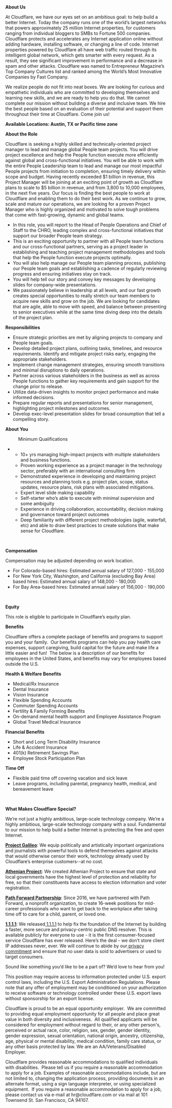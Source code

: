 <div class="content-intro">
	<div><strong>About Us</strong></div>
	<div>
		<p><span style="font-weight: 400;">At Cloudflare, we have our eyes set on an ambitious goal: to help build a better Internet. Today the company runs one of the world’s largest networks that powers approximately 25 million Internet properties, for customers ranging from individual bloggers to SMBs to Fortune 500 companies. Cloudflare protects and accelerates any Internet application online without adding hardware, installing software, or changing a line of code. Internet properties powered by Cloudflare all have web traffic routed through its intelligent global network, which gets smarter with every request. As a result, they see significant improvement in performance and a decrease in spam and other attacks. Cloudflare was named to Entrepreneur Magazine’s Top Company Cultures list and ranked among the World’s Most Innovative Companies by Fast Company.</span><span style="font-weight: 400;">&nbsp;</span></p>
		<p><span style="font-weight: 400;">We realize people do not fit into neat boxes. We are looking for curious and empathetic individuals who are committed to developing themselves and learning new skills, and we are ready to help you do that. We cannot complete our mission without building a diverse and inclusive team. We hire the best people based on an evaluation of their potential and support them throughout their time at Cloudflare. Come join us!&nbsp;</span></p>
	</div>
</div>
<p><strong>Available Locations: Austin, TX or Pacific time zone</strong></p>
<p><strong>About the Role</strong></p>
<p>Cloudflare is seeking a highly skilled and technically-oriented project manager to lead and manage global People team projects. You will drive project excellence and help the People function execute more efficiently against global and cross-functional initiatives. You will be able to work with the entire People Leadership team to lead and manage our most impactful People projects from initiation to completion, ensuring timely delivery within scope and budget. Having recently exceeded $1 billion in revenue, this Project Manager will be joining at an exciting point of growth as Cloudflare plans to scale to $5 billion in revenue, and from 3,800 to 10,000 employees, in the next five years. Our focus is finding the best people to work at Cloudflare and enabling them to do their best work. As we continue to grow, scale and mature our operations, we are looking for a proven Project Manager who is highly organized and motivated to solve tough problems that come with fast-growing, dynamic and global teams.&nbsp;</p>
<ul>
	<li>In this role, you will report to the Head of People Operations and Chief of Staff to the CHRO, leading complex and cross-functional initiatives that support our broader People team strategy.</li>
	<li>This is an exciting opportunity to partner with all People team functions and our cross-functional partners, serving as a project leader in establishing and teaching project management methodologies and tools that help the People function execute projects optimally.&nbsp;</li>
	<li>You will also help manage our People team planning process, publishing our People team goals and establishing a cadence of regularly reviewing progress and ensuring initiatives stay on track.</li>
	<li>You will help tell our story and convey key messages by developing slides for company-wide presentations.&nbsp;</li>
	<li>We passionately believe in leadership at all levels, and our fast growth creates special opportunities to really stretch our team members to acquire new skills and grow on the job. We are looking for candidates that are agile, able to move with speed, and balance between presenting to senior executives while at the same time diving deep into the details of the project plan.</li>
</ul>
<p><strong>Responsibilities</strong></p>
<ul>
	<li>Ensure strategic priorities are met by aligning projects to company and People team goals.</li>
	<li>Develop detailed project plans, outlining tasks, timelines, and resource requirements. Identify and mitigate project risks early, engaging the appropriate stakeholders.</li>
	<li>Implement change management strategies, ensuring smooth transitions and minimal disruptions to daily operations.</li>
	<li>Partner across various stakeholders in the business as well as across People functions to gather key requirements and gain support for the change prior to release.</li>
	<li>Utilize data-driven insights to monitor project performance and make informed decisions.</li>
	<li>Prepare regular reports and presentations for senior management, highlighting project milestones and outcomes.</li>
	<li>Develop exec-level presentation slides for broad consumption that tell a compelling story.</li>
</ul>
<p><strong>About You</strong></p>
<p style="padding-left: 40px;">Minimum Qualifications</p>
<ul>
	<li>
		<ul>
			<li>10+ yrs managing high-impact projects with multiple stakeholders and business functions.</li>
			<li>Proven working experience as a project manager in the technology sector, preferably with an international consulting firm</li>
			<li>Demonstrated experience in developing and maintaining project resources and planning tools e.g. project plan, scope, status updates, resource plans, risk plans with associated mitigations.</li>
			<li>Expert level slide making capability</li>
			<li>Self-starter who’s able to execute with minimal supervision and some ambiguity</li>
			<li>Experience in driving collaboration, accountability, decision making and governance toward project outcomes</li>
			<li>Deep familiarity with different project methodologies (agile, waterfall, etc) and able to draw best practices to create solutions that make sense for Cloudflare.</li>
		</ul>
	</li>
</ul>
<p>&nbsp;</p>
<p><strong>Compensation</strong></p>
<p>Compensation may be adjusted depending on work location.</p>
<ul>
	<li>For Colorado-based hires: Estimated annual salary of 127,000 - 155,000</li>
	<li>For New York City, Washington, and California (excluding Bay Area) based hires: Estimated annual salary of 148,000 - 180,000</li>
	<li>For Bay Area-based hires: Estimated annual salary of 156,000 - 190,000</li>
</ul>
<p>&nbsp;</p>
<p><strong>Equity</strong></p>
<p>This role is eligible to participate in Cloudflare’s equity plan.</p>
<p><strong>Benefits</strong></p>
<p>Cloudflare offers a complete package of benefits and programs to support you and your family.&nbsp; Our benefits programs can help you pay health care expenses, support caregiving, build capital for the future and make life a little easier and fun!&nbsp; The below is a description of our benefits for employees in the United States, and benefits may vary for employees based outside the U.S.</p>
<p><strong>Health &amp; Welfare Benefits</strong></p>
<ul>
	<li>Medical/Rx Insurance</li>
	<li>Dental Insurance</li>
	<li>Vision Insurance</li>
	<li>Flexible Spending Accounts</li>
	<li>Commuter Spending Accounts</li>
	<li>Fertility &amp; Family Forming Benefits</li>
	<li>On-demand mental health support and Employee Assistance Program</li>
	<li>Global Travel Medical Insurance</li>
</ul>
<p><strong>Financial Benefits</strong></p>
<ul>
	<li>Short and Long Term Disability Insurance</li>
	<li>Life &amp; Accident Insurance</li>
	<li>401(k) Retirement Savings Plan</li>
	<li>Employee Stock Participation Plan</li>
</ul>
<p><strong>Time Off</strong></p>
<ul>
	<li>Flexible paid time off covering vacation and sick leave</li>
	<li>Leave programs, including parental, pregnancy health, medical, and bereavement leave</li>
</ul>
<p>&nbsp;</p>
<div class="content-conclusion">
	<p><strong>What Makes Cloudflare Special?</strong></p>
	<p><span style="font-weight: 400;">We’re not just a highly ambitious, large-scale technology company. We’re a highly ambitious, large-scale technology company with a soul. Fundamental to our mission to help build a better Internet is protecting the free and open Internet.</span></p>
	<p><a href="https://blog.cloudflare.com/protecting-free-expression-online/"><strong>Project Galileo</strong></a><span style="font-weight: 400;">: We equip politically and artistically important organizations and journalists with powerful tools to defend themselves against attacks that would otherwise censor their work, technology already used by Cloudflare’s enterprise customers--at no cost.</span></p>
	<p><strong><a href="https://www.cloudflare.com/athenian/">Athenian Project</a></strong><span style="font-weight: 400;">: We created Athenian Project to ensure that state and local governments have the highest level of protection and reliability for free, so that their constituents have access to election information and voter registration.</span></p>
	<p><a href="https://blog.cloudflare.com/tag/path-forward/"><strong>Path Forward Partnership</strong></a><span style="font-weight: 400;">: Since 2016, we have partnered with Path Forward, a nonprofit organization, to create 16-week positions for mid-career professionals who want to get back to the workplace after taking time off to care for a child, parent, or loved one.</span></p>
	<p><a href="https://1.1.1.1/"><strong>1.1.1.1</strong></a><span style="font-weight: 400;">: We released</span><a href="https://1.1.1.1/"> <span style="font-weight: 400;">1.1.1.1</span></a><span style="font-weight: 400;"> to help fix the foundation of the Internet by building a faster, more secure and privacy-centric public DNS resolver. This is available publicly for everyone to use - it is the first consumer-focused service Cloudflare has ever released. Here’s the deal - we don’t store client IP addresses never, ever. We will continue to abide by our</span><a href="https://developers.cloudflare.com/1.1.1.1/privacy/public-dns-resolver"> privacy commitment</a><span style="font-weight: 400;"> and ensure that no user data is sold to advertisers or used to target consumers.</span></p>
	<p><span style="font-weight: 400;">Sound like something you’d like to be a part of? We’d love to hear from you!</span></p>
	<p><span style="font-weight: 400;">This position may require access to information protected under U.S. export control laws, including the U.S. Export Administration Regulations. Please note that any offer of employment may be conditioned on your authorization to receive software or technology controlled under these U.S. export laws without sponsorship for an export license.</span></p>
	<p><span style="font-weight: 400;">Cloudflare is proud to be an equal opportunity employer. &nbsp;We are committed to providing equal employment opportunity for all people and place great value in both diversity and inclusiveness. &nbsp;All qualified applicants will be considered for employment without regard to their, or any other person's, perceived or actual</span> <span style="font-weight: 400;">race, color, religion, sex, gender, gender identity, gender expression, sexual orientation, national origin, ancestry, citizenship, age, physical or mental disability, medical condition, family care status, or any other basis protected by law. </span><span style="font-weight: 400;">We are an AA/Veterans/Disabled Employer.</span></p>
	<p><span style="font-weight: 400;">Cloudflare provides reasonable accommodations to qualified individuals with disabilities. &nbsp;Please tell us if you require a reasonable accommodation to apply for a job. Examples of reasonable accommodations include, but are not limited to, changing the application process, providing documents in an alternate format, using a sign language interpreter, or using specialized equipment. &nbsp;If you require a reasonable accommodation to apply for a job, please contact us via e-mail at </span><span style="font-weight: 400;">hr@cloudflare.com</span><span style="font-weight: 400;"> or via mail at 101 Townsend St. San Francisco, CA 94107.</span></p>
</div>